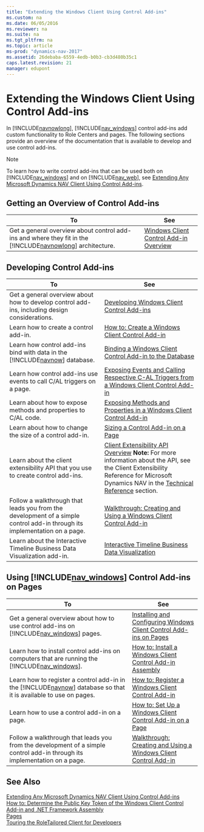 ```yaml
---
title: "Extending the Windows Client Using Control Add-ins"
ms.custom: na
ms.date: 06/05/2016
ms.reviewer: na
ms.suite: na
ms.tgt_pltfrm: na
ms.topic: article
ms-prod: "dynamics-nav-2017"
ms.assetid: 26debaba-6559-4edb-b0b3-cb3d480b35c1
caps.latest.revision: 21
manager: edupont
---
```

# Extending the Windows Client Using Control Add-ins
In [!INCLUDE[navnowlong](includes/navnowlong_md.md)], [!INCLUDE[nav_windows](includes/nav_windows_md.md)] control add-ins add custom functionality to Role Centers and pages. The following sections provide an overview of the documentation that is available to develop and use control add-ins.  
  
> [!NOTE]  
>  To learn how to write control add-ins that can be used both on [!INCLUDE[nav_windows](includes/nav_windows_md.md)] and on [!INCLUDE[nav_web](includes/nav_web_md.md)], see [Extending Any Microsoft Dynamics NAV Client Using Control Add-ins](Extending-Any-Microsoft-Dynamics-NAV-Client-Using-Control-Add-ins.md).  
  
## Getting an Overview of Control Add-ins  
  
|To|See|  
|--------|---------|  
|Get a general overview about control add-ins and where they fit in the [!INCLUDE[navnowlong](includes/navnowlong_md.md)] architecture.|[Windows Client Control Add-in Overview](Windows-Client-Control-Add-in-Overview.md)|  
  
## Developing Control Add-ins  
  
|To|See|  
|--------|---------|  
|Get a general overview about how to develop control add-ins, including design considerations.|[Developing Windows Client Control Add-ins](Developing-Windows-Client-Control-Add-ins.md)|  
|Learn how to create a control add-in.|[How to: Create a Windows Client Control Add-in](How-to--Create-a-Windows-Client-Control-Add-in.md)|  
|Learn how control add-ins bind with data in the [!INCLUDE[navnow](includes/navnow_md.md)] database.|[Binding a Windows Client Control Add-in to the Database](Binding-a-Windows-Client-Control-Add-in-to-the-Database.md)|  
|Learn how control add-ins use events to call C/AL triggers on a page.|[Exposing Events and Calling Respective C-AL Triggers from a Windows Client Control Add-in](Exposing-Events-and-Calling-Respective-C-AL-Triggers-from-a-Windows-Client-Control-Add-in.md)|  
|Learn about how to expose methods and properties to C/AL code.|[Exposing Methods and Properties in a Windows Client Control Add-in](Exposing-Methods-and-Properties-in-a-Windows-Client-Control-Add-in.md)|  
|Learn about how to change the size of a control add-in.|[Sizing a Control Add-in on a Page](Sizing-a-Control-Add-in-on-a-Page.md)|  
|Learn about the client extensibility API that you use to create control add-ins.|[Client Extensibility API Overview](Client-Extensibility-API-Overview.md) **Note:**  For more information about the API, see the Client Extensibility Reference for Microsoft Dynamics NAV in the [Technical Reference](Technical-Reference.md) section.|  
|Follow a walkthrough that leads you from the development of a simple control add-in through its implementation on a page.|[Walkthrough: Creating and Using a Windows Client Control Add-in](Walkthrough:-Creating-and-Using-a-Windows-Client-Control-Add-in.md)|  
|Learn about the Interactive Timeline Business Data Visualization add-in.|[Interactive Timeline Business Data Visualization](Interactive-Timeline-Business-Data-Visualization.md)|  
  
## Using [!INCLUDE[nav_windows](includes/nav_windows_md.md)] Control Add-ins on Pages  
  
|To|See|  
|--------|---------|  
|Get a general overview about how to use control add-ins on [!INCLUDE[nav_windows](includes/nav_windows_md.md)] pages.|[Installing and Configuring Windows Client Control Add-ins on Pages](Installing-and-Configuring-Windows-Client-Control-Add-ins-on-Pages.md)|  
|Learn how to install control add-ins on computers that are running the [!INCLUDE[nav_windows](includes/nav_windows_md.md)].|[How to: Install a Windows Client Control Add-in Assembly](How-to--Install-a-Windows-Client-Control-Add-in-Assembly.md)|  
|Learn how to register a control add-in in the [!INCLUDE[navnow](includes/navnow_md.md)] database so that it is available to use on pages.|[How to: Register a Windows Client Control Add-in](How-to--Register-a-Windows-Client-Control-Add-in.md)|  
|Learn how to use a control add-in on a page.|[How to: Set Up a Windows Client Control Add-in on a Page](How-to--Set-Up-a-Windows-Client-Control-Add-in-on-a-Page.md)|  
|Follow a walkthrough that leads you from the development of a simple control add-in through its implementation on a page.|[Walkthrough: Creating and Using a Windows Client Control Add-in](Walkthrough:-Creating-and-Using-a-Windows-Client-Control-Add-in.md)|  
  
## See Also  
 [Extending Any Microsoft Dynamics NAV Client Using Control Add-ins](Extending-Any-Microsoft-Dynamics-NAV-Client-Using-Control-Add-ins.md)   
 [How to: Determine the Public Key Token of the Windows Client Control Add-in and .NET Framework Assembly](How-to--Determine-the-Public-Key-Token-of-the-Windows-Client-Control-Add-in-and-.NET-Framework-Assembly.md)   
 [Pages](Pages.md)   
 [Touring the RoleTailored Client for Developers](Touring-the-RoleTailored-Client-for-Developers.md)